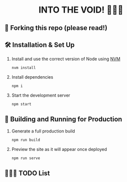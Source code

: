 <h1 align="center">
  INTO THE VOID! 🌚🌚🌚
</h1>

## 🚨 Forking this repo (please read!) 



## 🛠 Installation & Set Up


1. Install and use the correct version of Node using [NVM](https://github.com/nvm-sh/nvm)

   ```sh
   nvm install
   ```

2. Install dependencies

   ```sh
   npm i
   ```

3. Start the development server

   ```sh
   npm start
   ```

## 🚀 Building and Running for Production

1. Generate a full production build

   ```sh
   npm run build
   ```

2. Preview the site as it will appear once deployed

   ```sh
   npm run serve
   ```

## 👀👨‍💻 TODO List 

